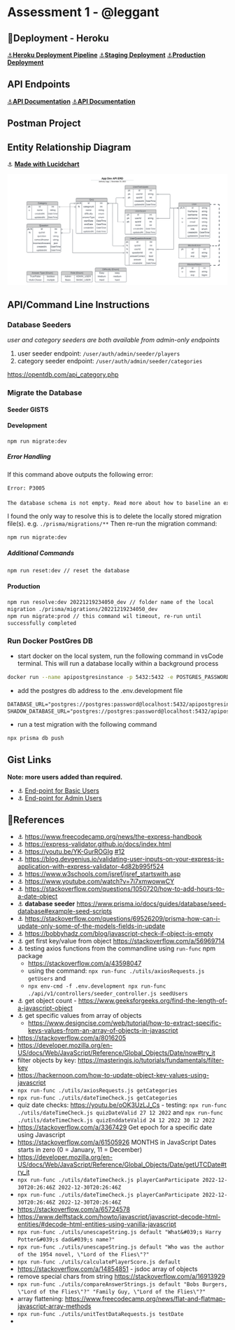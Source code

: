 # Assessment 1 - @leggant

## :rocket:Deployment - Heroku

[:anchor:__Heroku Deployment Pipeline__](https://dashboard.heroku.com/pipelines/7e5bc38d-d7f8-4030-9ad7-56505ed294d6)
[:anchor:__Staging Deployment__](https://in-dev-app.herokuapp.com/)
[:anchor:__Production Deployment__](https://api-prod-app.herokuapp.com/)

## API Endpoints

[:anchor:__API Documentation__](https://in-dev-app.herokuapp.com/docs/api/v1)
[:anchor:__API Documentation__](https://api-prod-app.herokuapp.com/docs/api/v1)

## Postman Project

## Entity Relationship Diagram

:anchor: __[Made with Lucidchart](https://lucid.app/lucidchart/d03c09c4-e9c0-4f14-bf42-dceaf7a4e0d8/edit?viewport_loc=-354%2C156%2C3162%2C1102%2C0_0&invitationId=inv_c9acfca4-7f84-4762-87a2-5b0f96bca0ea)__
<p>
  <img src="./docs/imgs/App_Dev_API_ERD.png" width="850" title="hover text">
</p>

## API/Command Line Instructions

### Database Seeders

_user and category seeders are both available from admin-only endpoints_

1. user seeder endpoint: `/user/auth/admin/seeder/players`
2. category seeder endpoint: `/user/auth/admin/seeder/categories`

<https://opentdb.com/api_category.php>

### Migrate the Database

#### Seeder GISTS

#### Development

```node
npm run migrate:dev
```

##### Error Handling

If this command above outputs the following error:

```bash
Error: P3005

The database schema is not empty. Read more about how to baseline an existing production database: https://pris.ly/d/migrate-baseline
```

I found the only way to resolve this is to delete the locally stored migration file(s). e.g. `./prisma/migrations/**`
Then re-run the migration command:

```node
npm run migrate:dev
```

##### Additional Commands

```node
npm run reset:dev // reset the database
```

#### Production

```node
npm run resolve:dev 20221219234050_dev // folder name of the local migration ./prisma/migrations/20221219234050_dev
npm run migrate:prod // this command wil timeout, re-run until successfully completed
```

### Run Docker PostGres DB

- start docker on the local system, run the following command in vsCode terminal. This will run a database locally within a background process

```bash
docker run --name apipostgresinstance -p 5432:5432 -e POSTGRES_PASSWORD=password -d postgres
```

- add the postgres db address to the .env.development file

```plaintext
DATABASE_URL="postgres://postgres:password@localhost:5432/apipostgresinstance"
SHADOW_DATABASE_URL="postgres://postgres:password@localhost:5432/apipostgresinstance"
```

- run a test migration with the following command

```bash
npx prisma db push
```

## Gist Links

__Note: more users added than required.__

- :anchor: [End-point for Basic Users](https://gist.github.com/leggant/0bba24ff5402123c0a1301df853c5541)
- :anchor: [End-point for Admin Users](https://gist.github.com/leggant/55140b7528dae48661395db873568dfe)

## :bookmark_tabs:References  

- :anchor: <https://www.freecodecamp.org/news/the-express-handbook>
- :anchor: <https://express-validator.github.io/docs/index.html>
- :anchor: <https://youtu.be/YK-GurROGIg> [#12](https://github.com/otago-polytechnic-bit-courses/assessment-1-node-js-restful-api-leggant/issues/12)
- :anchor: <https://blog.devgenius.io/validating-user-inputs-on-your-express-js-application-with-express-validator-4d82b995f524>
- :anchor: <https://www.w3schools.com/jsref/jsref_startswith.asp>
- :anchor: <https://www.youtube.com/watch?v=7i7xmwowwCY>
- :anchor: <https://stackoverflow.com/questions/1050720/how-to-add-hours-to-a-date-object>
- :anchor: __database seeder__ <https://www.prisma.io/docs/guides/database/seed-database#example-seed-scripts>
- :anchor: <https://stackoverflow.com/questions/69526209/prisma-how-can-i-update-only-some-of-the-models-fields-in-update>
- :anchor: <https://bobbyhadz.com/blog/javascript-check-if-object-is-empty>
- :anchor: get first key/value from object <https://stackoverflow.com/a/56969714>
- :anchor: testing axios functions from the commandline using `run-func` npm package
  - <https://stackoverflow.com/a/43598047>
  - using the command: `npx run-func ./utils/axiosRequests.js getUsers` and
  - `npx env-cmd -f .env.development npx run-func ./api/v1/controllers/seeder_controller.js seedUsers`
- :anchor: get object count - <https://www.geeksforgeeks.org/find-the-length-of-a-javascript-object>
- :anchor: get specific values from array of objects
  - <https://www.designcise.com/web/tutorial/how-to-extract-specific-keys-values-from-an-array-of-objects-in-javascript>
- <https://stackoverflow.com/a/8016205>
- <https://developer.mozilla.org/en-US/docs/Web/JavaScript/Reference/Global_Objects/Date/now#try_it>
- filter objects by key: <https://masteringjs.io/tutorials/fundamentals/filter-key>
- <https://hackernoon.com/how-to-update-object-key-values-using-javascript>
- `npx run-func ./utils/axiosRequests.js getCategories`
- `npx run-func ./utils/dateTimeCheck.js getCategories`
- quiz date checks: <https://youtu.be/oOK3UzLJ_Cs> - testing: `npx run-func ./utils/dateTimeCheck.js quizDateValid 27 12 2022` and `npx run-func ./utils/dateTimeCheck.js quizEnddateValid 24 12 2022 30 12 2022`
- <https://stackoverflow.com/a/3367429> Get epoch for a specific date using Javascript
- <https://stackoverflow.com/a/61505926> MONTHS in JavaScript Dates starts in zero (0 = January, 11 = December)
- <https://developer.mozilla.org/en-US/docs/Web/JavaScript/Reference/Global_Objects/Date/getUTCDate#try_it>
- `npx run-func ./utils/dateTimeCheck.js playerCanParticipate 2022-12-30T20:26:46Z 2022-12-30T20:26:46Z`
- `npx run-func ./utils/dateTimeCheck.js playerCanParticipate 2022-12-30T20:26:46Z 2022-12-30T20:26:46Z`
- <https://stackoverflow.com/a/65724578>
- <https://www.delftstack.com/howto/javascript/javascript-decode-html-entities/#decode-html-entities-using-vanilla-javascript>
- `npx run-func ./utils/unescapeString.js default "What&#039;s Harry Potter&#039;s dad&#039;s name?"`
- `npx run-func ./utils/unescapeString.js default "Who was the author of the 1954 novel, \"Lord of the Flies\"?"`
- `npx run-func ./utils/calculatePlayerScore.js default`
- <https://stackoverflow.com/a/14854851> - jsdoc array of objects
- remove special chars from string <https://stackoverflow.com/a/16913929>
- `npx run-func ./utils/compareAnswerStrings.js default "Bobs Burgers, \"Lord of the Flies\"?" "Family Guy, \"Lord of the Flies\"?"`
- array flattening: <https://www.freecodecamp.org/news/flat-and-flatmap-javascript-array-methods>
- `npx run-func ./utils/unitTestDataRequests.js testDate`
-
